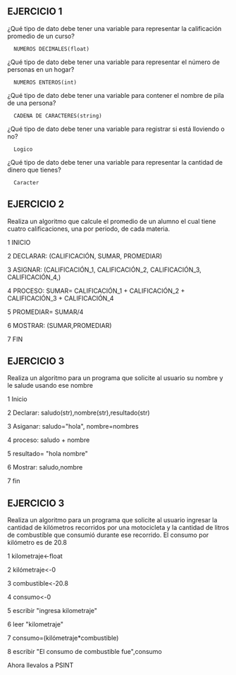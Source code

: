 ## EJERCICIO 1

¿Qué tipo de dato debe tener una variable para representar la calificación promedio de un
curso?

      NUMEROS DECIMALES(float)

¿Qué tipo de dato debe tener una variable para representar el número de personas en un
hogar?

      NUMEROS ENTEROS(int)

¿Qué tipo de dato debe tener una variable para contener el nombre de pila de una persona?

      CADENA DE CARACTERES(string)

¿Qué tipo de dato debe tener una variable para registrar si está lloviendo o no?

      Logico

¿Qué tipo de dato debe tener una variable para representar la cantidad de dinero que
tienes?

      Caracter
      
## EJERCICIO 2

Realiza un algoritmo que calcule el promedio de un alumno el cual tiene cuatro calificaciones, una por periodo, de cada materia.

1 INICIO 


2 DECLARAR: (CALIFICACIÓN, SUMAR, PROMEDIAR)


3 ASIGNAR: (CALIFICACIÓN_1, CALIFICACIÓN_2, CALIFICACIÓN_3, CALIFICACIÓN_4,)


4 PROCESO: SUMAR= CALIFICACIÓN_1 + CALIFICACIÓN_2 + CALIFICACIÓN_3 + CALIFICACIÓN_4 


5 PROMEDIAR= SUMAR/4


6 MOSTRAR: (SUMAR,PROMEDIAR)


7 FIN
      
      
## EJERCICIO 3

Realiza un algoritmo para un programa que solicite al usuario su nombre y le salude usando ese nombre

1 Inicio


2 Declarar: saludo(str),nombre(str),resultado(str)


3 Asiganar: saludo="hola", nombre=nombres


4 proceso: saludo + nombre 


5 resultado= "hola nombre"


6 Mostrar: saludo,nombre


7 fin  

## EJERCICIO 3

Realiza un algoritmo para  un programa que solicite al usuario ingresar la cantidad de kilómetros recorridos por una motocicleta y la cantidad de litros de combustible que consumió durante ese recorrido. El consumo por kilómetro es de 20.8

1 kilometraje<-float


2 kilómetraje<-0


3 combustible<-20.8


4 consumo<-0


5 escribir "ingresa kilometraje"


6 leer "kilometraje"


7 consumo=(kilómetraje*combustible)


8 escribir "El consumo de combustible fue",consumo

Ahora llevalos a PSINT
